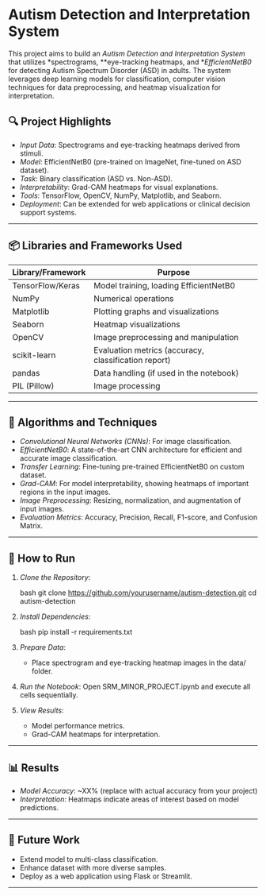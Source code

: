 # Autism Detection and Interpretation System

This project aims to build an *Autism Detection and Interpretation System* that utilizes *spectrograms, **eye-tracking heatmaps, and **EfficientNetB0* for detecting Autism Spectrum Disorder (ASD) in adults. The system leverages deep learning models for classification, computer vision techniques for data preprocessing, and heatmap visualization for interpretation.

## 🔍 Project Highlights

* *Input Data*: Spectrograms and eye-tracking heatmaps derived from stimuli.
* *Model*: EfficientNetB0 (pre-trained on ImageNet, fine-tuned on ASD dataset).
* *Task*: Binary classification (ASD vs. Non-ASD).
* *Interpretability*: Grad-CAM heatmaps for visual explanations.
* *Tools*: TensorFlow, OpenCV, NumPy, Matplotlib, and Seaborn.
* *Deployment*: Can be extended for web applications or clinical decision support systems.

---

## 📦 Libraries and Frameworks Used

| Library/Framework | Purpose                                              |
| ----------------- | ---------------------------------------------------- |
| TensorFlow/Keras  | Model training, loading EfficientNetB0               |
| NumPy             | Numerical operations                                 |
| Matplotlib        | Plotting graphs and visualizations                   |
| Seaborn           | Heatmap visualizations                               |
| OpenCV            | Image preprocessing and manipulation                 |
| scikit-learn      | Evaluation metrics (accuracy, classification report) |
| pandas            | Data handling (if used in the notebook)              |
| PIL (Pillow)      | Image processing                                     |

---

## 🧠 Algorithms and Techniques

* *Convolutional Neural Networks (CNNs)*: For image classification.
* *EfficientNetB0*: A state-of-the-art CNN architecture for efficient and accurate image classification.
* *Transfer Learning*: Fine-tuning pre-trained EfficientNetB0 on custom dataset.
* *Grad-CAM*: For model interpretability, showing heatmaps of important regions in the input images.
* *Image Preprocessing*: Resizing, normalization, and augmentation of input images.
* *Evaluation Metrics*: Accuracy, Precision, Recall, F1-score, and Confusion Matrix.

---

## 🚀 How to Run

1. *Clone the Repository*:

   bash
   git clone https://github.com/yourusername/autism-detection.git
   cd autism-detection
   

2. *Install Dependencies*:

   bash
   pip install -r requirements.txt
   

3. *Prepare Data*:

   * Place spectrogram and eye-tracking heatmap images in the data/ folder.

4. *Run the Notebook*:
   Open SRM_MINOR_PROJECT.ipynb and execute all cells sequentially.

5. *View Results*:

   * Model performance metrics.
   * Grad-CAM heatmaps for interpretation.

---

## 📊 Results

* *Model Accuracy*: \~XX% (replace with actual accuracy from your project)
* *Interpretation*: Heatmaps indicate areas of interest based on model predictions.

---

## 📄 Future Work

* Extend model to multi-class classification.
* Enhance dataset with more diverse samples.
* Deploy as a web application using Flask or Streamlit.

---
